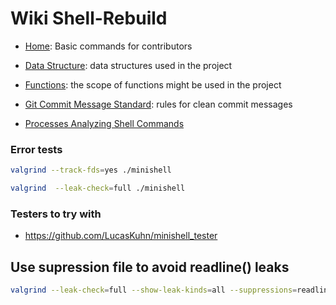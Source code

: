 # Wiki Shell-Rebuild
- [Home](https://github.com/iliamunaev/Shell-Rebuild/wiki): Basic commands for contributors

- [Data Structure](https://github.com/iliamunaev/Shell-Rebuild/wiki/Data-Structure): data structures used in the project

- [Functions](https://github.com/iliamunaev/Shell-Rebuild/wiki/Functions): the scope of functions might be used in the project

- [Git Commit Message Standard](https://github.com/iliamunaev/Shell-Rebuild/wiki/Git-Commit-Message-Standard): rules for clean commit messages

- [Processes Analyzing Shell Commands](https://github.com/iliamunaev/Shell-Rebuild/wiki/Process-Management-Shell-Commands)

### Error tests
```bash
valgrind --track-fds=yes ./minishell
```
```bash
valgrind  --leak-check=full ./minishell
 ```
### Testers to try with
- https://github.com/LucasKuhn/minishell_tester

## Use supression file to avoid readline() leaks
```bash
valgrind --leak-check=full --show-leak-kinds=all --suppressions=readline.supp ./minishell
```
